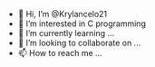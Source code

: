 - 👋 Hi, I’m @Krylancelo21
- 👀 I’m interested in C programming
- 🌱 I’m currently learning ...
- 💞️ I’m looking to collaborate on ...
- 📫 How to reach me ...

<!---
Krylancelo21/Krylancelo21 is a ✨ special ✨ repository because its `README.md` (this file) appears on your GitHub profile.
You can click the Preview link to take a look at your changes.
--->
